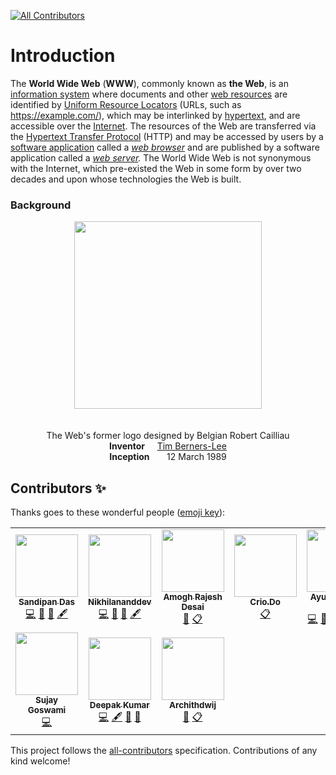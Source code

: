 <!-- ALL-CONTRIBUTORS-BADGE:START - Do not remove or modify this section -->
[![All Contributors](https://img.shields.io/badge/all_contributors-10-orange.svg?style=flat-square)](#contributors-)
<!-- ALL-CONTRIBUTORS-BADGE:END -->

# Introduction

The **World Wide Web** (**WWW**), commonly known as **the Web**, is an [information system](https://en.wikipedia.org/wiki/Information_system) where documents and other [web resources](https://en.wikipedia.org/wiki/Web_resource) are identified by [Uniform Resource Locators](https://en.wikipedia.org/wiki/URL) (URLs, such as https://example.com/), which may be interlinked by [hypertext](https://en.wikipedia.org/wiki/Hypertext), and are accessible over the [Internet](https://en.wikipedia.org/wiki/Internet). The resources of the Web are transferred via the [Hypertext Transfer Protocol](https://en.wikipedia.org/wiki/Hypertext_Transfer_Protocol) (HTTP) and may be accessed by users by a [software application](https://en.wikipedia.org/wiki/Software_application) called a *[web browser](https://en.wikipedia.org/wiki/Web_browser)* and are published by a software application called a *[web server](https://en.wikipedia.org/wiki/Web_server).* The World Wide Web is not synonymous with the Internet, which  pre-existed the Web in some form by over two decades and upon whose  technologies the Web is built.

### Background

<div align = "center">
    <img src="https://upload.wikimedia.org/wikipedia/commons/thumb/b/b2/WWW_logo_by_Robert_Cailliau.svg/601px-WWW_logo_by_Robert_Cailliau.svg.png" style="display: block; margin-left: auto; margin-right: auto;" align = "center" width = "300px" />
    <br />
    <br />
    <center>The Web's former logo designed by Belgian Robert Cailliau</center>
    <div align="center">
        <tr><td><b>Inventor</b></td>&nbsp;&nbsp;&nbsp;&nbsp;&nbsp;<td><a href="https://en.wikipedia.org/wiki/Tim_Berners-Lee">Tim Berners-Lee</a></td></tr>
        <br />
        <tr><td><b>Inception</b></td>&nbsp;&nbsp;&nbsp;&nbsp;&nbsp;&nbsp;&nbsp;<td>12 March 1989</td></tr>
    </div>
</div>










## Contributors ✨

Thanks goes to these wonderful people ([emoji key](https://allcontributors.org/docs/en/emoji-key)):

<!-- ALL-CONTRIBUTORS-LIST:START - Do not remove or modify this section -->
<!-- prettier-ignore-start -->
<!-- markdownlint-disable -->
<table>
  <tr>
    <td align="center"><a href="https://sandipan2224.herokuapp.com"><img src="https://avatars3.githubusercontent.com/u/61842142?v=4" width="100px;" alt=""/><br /><sub><b>Sandipan Das</b></sub></a><br /><a href="https://github.com/Crio-Bytes/Web/commits?author=sandip2224" title="Code">💻</a> <a href="https://github.com/Crio-Bytes/Web/commits?author=sandip2224" title="Documentation">📖</a> <a href="#ideas-sandip2224" title="Ideas, Planning, & Feedback">🤔</a> <a href="#content-sandip2224" title="Content">🖋</a></td>
    <td align="center"><a href="https://github.com/Nikhilananddev"><img src="https://avatars1.githubusercontent.com/u/58386262?v=4" width="100px;" alt=""/><br /><sub><b>Nikhilananddev</b></sub></a><br /><a href="https://github.com/Crio-Bytes/Web/commits?author=Nikhilananddev" title="Code">💻</a> <a href="https://github.com/Crio-Bytes/Web/commits?author=Nikhilananddev" title="Documentation">📖</a> <a href="#ideas-Nikhilananddev" title="Ideas, Planning, & Feedback">🤔</a> <a href="#content-Nikhilananddev" title="Content">🖋</a></td>
    <td align="center"><a href="https://github.com/amoghrajesh"><img src="https://avatars2.githubusercontent.com/u/35884252?v=4" width="100px;" alt=""/><br /><sub><b>Amogh Rajesh Desai</b></sub></a><br /><a href="https://github.com/Crio-Bytes/Web/pulls?q=is%3Apr+reviewed-by%3Aamoghrajesh" title="Reviewed Pull Requests">👀</a> <a href="#eventOrganizing-amoghrajesh" title="Event Organizing">📋</a></td>
    <td align="center"><a href="https://crio.do/"><img src="https://avatars0.githubusercontent.com/u/51743602?v=4" width="100px;" alt=""/><br /><sub><b>Crio.Do</b></sub></a><br /><a href="#eventOrganizing-CrioDo" title="Event Organizing">📋</a></td>
    <td align="center"><a href="http://ak-shaw-portfolio.netlify.app"><img src="https://avatars0.githubusercontent.com/u/51538194?v=4" width="100px;" alt=""/><br /><sub><b>Ayush Kumar Shaw</b></sub></a><br /><a href="https://github.com/Crio-Bytes/Web/commits?author=Ak-Shaw" title="Code">💻</a> <a href="https://github.com/Crio-Bytes/Web/commits?author=Ak-Shaw" title="Documentation">📖</a> <a href="#eventOrganizing-Ak-Shaw" title="Event Organizing">📋</a> <a href="#ideas-Ak-Shaw" title="Ideas, Planning, & Feedback">🤔</a> <a href="#maintenance-Ak-Shaw" title="Maintenance">🚧</a> <a href="https://github.com/Crio-Bytes/Web/pulls?q=is%3Apr+reviewed-by%3AAk-Shaw" title="Reviewed Pull Requests">👀</a></td>
    <td align="center"><a href="https://kevinpaulose05.github.io/"><img src="https://avatars3.githubusercontent.com/u/64629493?v=4" width="100px;" alt=""/><br /><sub><b>Kevin Paulose</b></sub></a><br /><a href="https://github.com/Crio-Bytes/Web/pulls?q=is%3Apr+reviewed-by%3AKevinpaulose05" title="Reviewed Pull Requests">👀</a> <a href="#eventOrganizing-Kevinpaulose05" title="Event Organizing">📋</a></td>
    <td align="center"><a href="https://www.youtube.com/channel/UC9eDh5ByrCT2WinIji5Qyig"><img src="https://avatars2.githubusercontent.com/u/62458868?v=4" width="100px;" alt=""/><br /><sub><b>Sudhanshu tiwari</b></sub></a><br /><a href="https://github.com/Crio-Bytes/Web/pulls?q=is%3Apr+reviewed-by%3Asudhanshutiwari264" title="Reviewed Pull Requests">👀</a> <a href="#eventOrganizing-sudhanshutiwari264" title="Event Organizing">📋</a></td>
  </tr>
  <tr>
    <td align="center"><a href="https://github.com/sg23600"><img src="https://avatars1.githubusercontent.com/u/53886504?v=4" width="100px;" alt=""/><br /><sub><b>Sujay Goswami</b></sub></a><br /><a href="https://github.com/Crio-Bytes/Web/commits?author=sg23600" title="Code">💻</a></td>
    <td align="center"><a href="https://github.com/deepak-prajapatii"><img src="https://avatars2.githubusercontent.com/u/65127291?v=4" width="100px;" alt=""/><br /><sub><b>Deepak Kumar</b></sub></a><br /><a href="https://github.com/Crio-Bytes/Web/commits?author=deepak-prajapatii" title="Code">💻</a> <a href="#content-deepak-prajapatii" title="Content">🖋</a> <a href="#ideas-deepak-prajapatii" title="Ideas, Planning, & Feedback">🤔</a> <a href="https://github.com/Crio-Bytes/Web/commits?author=deepak-prajapatii" title="Documentation">📖</a></td>
    <td align="center"><a href="https://github.com/archithdwij"><img src="https://avatars1.githubusercontent.com/u/30730368?v=4" width="100px;" alt=""/><br /><sub><b>Archithdwij</b></sub></a><br /><a href="https://github.com/Crio-Bytes/Web/pulls?q=is%3Apr+reviewed-by%3Aarchithdwij" title="Reviewed Pull Requests">👀</a> <a href="#eventOrganizing-archithdwij" title="Event Organizing">📋</a></td>
  </tr>
</table>

<!-- markdownlint-enable -->
<!-- prettier-ignore-end -->
<!-- ALL-CONTRIBUTORS-LIST:END -->

This project follows the [all-contributors](https://github.com/all-contributors/all-contributors) specification. Contributions of any kind welcome!
